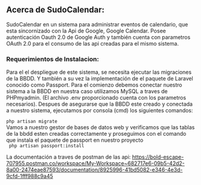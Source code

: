 

## Acerca de SudoCalendar:

<p>SudoCalendar en un sistema para administrar eventos de calendario, que esta sincornizado con la Api de Google, Google Calendar. 
Posee autenticación Oauth 2.0 de Google Auth y también cuenta con parametros OAuth 2.0 para el consumo de las api creadas para el mismo sistema.  </p>



### Requerimientos de Instalacion: 
 
 <p>Para el el despliegue de este sistema, se necesita ejecutar las migraciones de la BBDD. Y también a su vez la implementación de el paquete de Laravel conocido como Passport. 
 Para el comienzo debemos conectar nuestro sistema a la BBDD en nuestra caso utilizamos MySQL a traves de PHPmyadmin. (El archivo .env proporcionado cuenta con los parametros necesarios).
 Despues de asegurarse que la BBDD este creado y conectada a nuestro sistema, ejecutamos por consola (cmd) los siguientes comandos: </p>

 ` php artisan migrate ` 
 <br>
 Vamos a nuestro gestor de bases de datos web y verificamos que las tablas de la bbdd esten creadas correctamente y proseguimos con el comando que instala el paquete de passport en nuestro proyecto
 <br>
 ` php artisan passport:install` 



La documentación a traves de postman de las api:
https://bold-escape-707955.postman.co/workspace/My-Workspace~682717e6-09b5-42d2-8a00-2474eae87593/documentation/8925996-41bd5082-e346-4e3d-9cfd-1fff988c9a45
